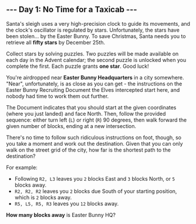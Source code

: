 ## --- Day 1: No Time for a Taxicab ---

Santa's sleigh uses a very high-precision clock to guide its movements, and the clock's oscillator is regulated by stars. Unfortunately, the stars have been stolen... by the Easter Bunny.  To save Christmas, Santa needs you to retrieve all **fifty stars** by December 25th.

Collect stars by solving puzzles.  Two puzzles will be made available on each day in the Advent calendar; the second puzzle is unlocked when you complete the first.  Each puzzle grants **one star**. Good luck!

You're airdropped near **Easter Bunny Headquarters** in a city somewhere.  "Near", unfortunately, is as close as you can get - the instructions on the Easter Bunny Recruiting Document the Elves intercepted start here, and nobody had time to work them out further.

The Document indicates that you should start at the given coordinates (where you just landed) and face North.  Then, follow the provided sequence: either turn left (``L``) or right (``R``) 90 degrees, then walk forward the given number of blocks, ending at a new intersection.

There's no time to follow such ridiculous instructions on foot, though, so you take a moment and work out the destination.  Given that you can only walk on the street grid of the city, how far is the shortest path to the destination?

For example:

* Following ``R2, L3`` leaves you ``2`` blocks East and ``3`` blocks North, or ``5`` blocks away.
* ``R2, R2, R2`` leaves you ``2`` blocks due South of your starting position, which is ``2`` blocks away.
* ``R5, L5, R5, R3`` leaves you ``12`` blocks away.

**How many blocks away** is Easter Bunny HQ?

